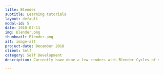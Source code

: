 ```yaml
---
title: Blender
subtitle: Learning tutorials
layout: default
modal-id: 5
date: 2018-07-11
img: Blender.png
thumbnail: Blender.png
alt: image-alt
project-date: December 2018
client: Self
category: Self Development
description: Currently have done a few renders with Blender Cycles of satellite equipment in-space for R&D to be used in a bid. And still learning from tutorials at home.

---
```

